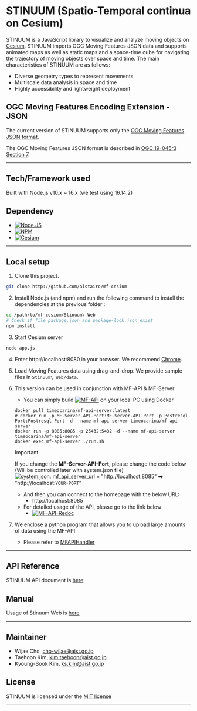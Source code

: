 # STINUUM (Spatio-Temporal continua on Cesium)

STINUUM is a JavaScript library to visualize and analyze moving objects on [Cesium](https://cesiumjs.org).
STINUUM imports OGC Moving Features JSON data and supports animated maps as well as static maps and a space-time cube for navigating the trajectory of moving objects over space and time. The main characteristics of STINUUM are as follows:

- Diverse geometry types to represent movements
- Multiscale data analysis in space and time
- Highly accessibility and lightweight deployment

## OGC Moving Features Encoding Extension - JSON

The current version of STINUUM supports only the [OGC Moving Features JSON format](https://docs.opengeospatial.org/is/19-045r3/19-045r3.html).

The OGC Moving Features JSON format is described in [OGC 19-045r3 Section 7](https://docs.opengeospatial.org/is/19-045r3/19-045r3.html#_moving_features_json_encodings).
- - -

## Tech/Framework used

Built with Node.js v10.x ~ 16.x (we test using 16.14.2)

## Dependency

* [![Node.JS][node-shield]][node-js-url]
* [![NPM][npm-shield]][npm-js-url]
* [![Cesium][cesium-shield]][cesium-js-url]

- - -

## Local setup

1. Clone this project.

```sh
git clone http://github.com/aistairc/mf-cesium
```

2. Install Node.js (and npm) and run the following command to install the dependencies at the previous folder :

```sh
cd /path/to/mf-cesium/Stinuum\ Web
# Check if file package.json and package-lock.json exist
npm install
```

3. Start Cesium server

```sh
node app.js
```

4. Enter http://localhost:8080 in your browser. We recommend [Chrome](https://www.google.com/intl/ko/chrome/).

5. Load Moving Features data using drag-and-drop. We provide sample files in ```Stinuum\ Web/data```.

6. This version can be used in conjunction with MF-API & MF-Server
   - You can simply build [![MF-API][github-shield]][mf-server-url] on your local PC using Docker
   ```shell
   docker pull timeocarina/mf-api-server:latest
   # docker run -p MF-Server-API-Port:MF-Server-API-Port -p Postresql-Port:Postresql-Port -d --name mf-api-server timeocarina/mf-api-server
   docker run -p 8085:8085 -p 25432:5432 -d --name mf-api-server timeocarina/mf-api-server
   docker exec mf-api-server ./run.sh
   ```
   > [!IMPORTANT]  
   > If you change the __MF-Server-API-Port__, please change the code below  
   > (Will be controlled later with system.json file)  
   > [![system.json][json-shield]][system-url]: mf_api_server_url = "http://localhost:8085" ⮕ "http://localhost:`YOUR-PORT`"

   - And then you can connect to the homepage with the below URL:
     - http://localhost:8085
   - For detailed usage of the API, please go to the link below
     - [![MF-API-Redoc][redoc-shield]][mf-api-redoc]

7. We enclose a python program that allows you to upload large amounts of data using the MF-API
   - Please refer to [MFAPIHandler](https://github.com/aistairc/mf-cesium/tree/mf-cesium_api/MFAPIHandler)
- - -

## API Reference

STINUUM API document is [here](https://github.com/aistairc/mf-cesium/wiki/API-Reference)

## Manual

Usage of Stinuum Web is [here](https://github.com/aistairc/mf-cesium/wiki/Stinuum-Web-Manual)

- - -
## Maintainer

- Wijae Cho, cho-wijae@aist.go.jp
- Taehoon Kim, kim.taehoon@aist.go.jp
- Kyoung-Sook Kim, ks.kim@aist.go.jp

## License

STINUUM is licensed under the [MIT license](https://github.com/aistairc/mf-cesium/blob/master/LICENSE)

---



[github-shield]: https://img.shields.io/badge/MF_API-181717?style=flat&logo=github&logoColor=white
[mf-server-url]: https://github.com/aistairc/mf-api
[mf-api-swagger]: http://localhost:8085/openapi?f=html
[swagger-shield]: https://img.shields.io/badge/MF_API_Swagger-85EA2D?style=flat&logo=Swagger&logoColor=white
[mf-api-redoc]: http://localhost:8085/openapi?f=html&ui=redoc
[redoc-shield]: https://img.shields.io/badge/MF_API_Redoc-8CA1AF?style=flat&logo=readthedocs&logoColor=white
[node-js-url]: https://nodejs.org/
[node-shield]: https://img.shields.io/badge/Node.js_v16.14.2-339933?style=flat&logo=Node.js&logoColor=white
[npm-js-url]: https://www.npmjs.com/
[npm-shield]: https://img.shields.io/badge/NPM_v8.5.0-CB3837?style=flat&logo=npm&logoColor=white
[cesium-js-url]: https://github.com/CesiumGS/cesium
[cesium-shield]: https://img.shields.io/badge/Cesium_v1.73-6CADDF?style=flat&logo=Cesium&logoColor=white
[json-shield]:  https://img.shields.io/badge/ServerAuth.js-000000?style=flat&logo=json&logoColor=white
[system-url]: https://github.com/aistairc/mf-cesium/blob/mf-cesium_api/Stinuum%20Web/system.json
[ejs-shield]:  https://img.shields.io/badge/dataSelect.ejs-E34F26?style=flat&logo=html5&logoColor=white
[dataselect-url]: https://github.com/aistairc/mf-cesium/blob/mf-cesium_api/Stinuum%20Web/views/dataSelect.ejs
[py-shield]: https://img.shields.io/badge/MFAPIHandler.py-3776AB?style=flat&logo=python&logoColor=white
[mfapihandler-url]: https://github.com/aistairc/mf-cesium/blob/mf-cesium_api/MFAPIHandler/MFAPIHandler.py

